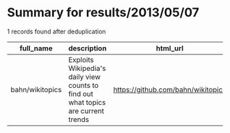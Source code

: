 
# Summary for results/2013/05/07
    
1 records found after deduplication

| full_name | description | html_url | matched_list | matched_count | pushed_at | size | stargazers_count | language | forks_count |
|-----------------|-----------------------------------------------------------------------------------|------------------------------------|----------------|-----------------|---------------------------|--------|--------------------|------------|---------------|
| bahn/wikitopics | Exploits Wikipedia's daily view counts to find out what topics are current trends | https://github.com/bahn/wikitopics | ['exploit'] | 1 | 2013-05-07 10:15:09+00:00 | 175641 | 14 | Python | 7 |
